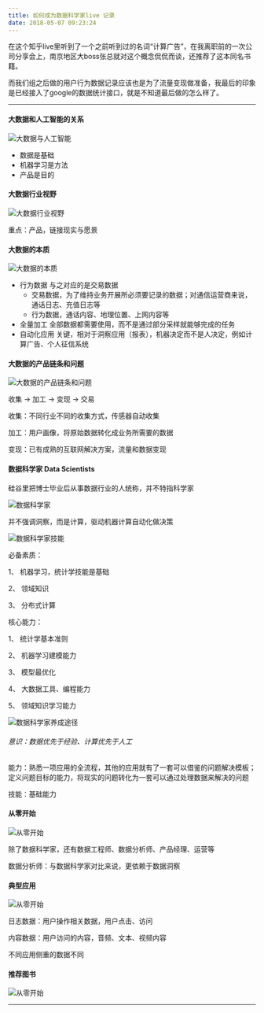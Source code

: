 ```yaml
---
title: 如何成为数据科学家live 记录
date: 2018-05-07 09:23:24
---
```


在这个知乎live里听到了一个之前听到过的名词“计算广告”，在我离职前的一次公司分享会上，南京地区大boss张总就对这个概念侃侃而谈，还推荐了这本同名书籍。

而我们组之后做的用户行为数据记录应该也是为了流量变现做准备，我最后的印象是已经接入了google的数据统计接口，就是不知道最后做的怎么样了。

<!--more-->

---

#### 大数据和人工智能的关系

![大数据与人工智能](如何成为数据科学家live-记录/1.jpg)

- 数据是基础
- 机器学习是方法
- 产品是目的

#### 大数据行业视野

![大数据行业视野](如何成为数据科学家live-记录/2.jpg)

重点：产品，链接现实与愿景

#### 大数据的本质

![大数据的本质](如何成为数据科学家live-记录/3.jpg)

- 行为数据 与之对应的是交易数据
  + 交易数据，为了维持业务开展所必须要记录的数据；对通信运营商来说，通话日志、充值日志等
  + 行为数据，通话内容、地理位置、上网内容等
- 全量加工 全部数据都需要使用，而不是通过部分采样就能够完成的任务
- 自动化应用 关键，相对于洞察应用（报表），机器决定而不是人决定，例如计算广告、个人征信系统

#### 大数据的产品链条和问题

![大数据的产品链条和问题](如何成为数据科学家live-记录/4.jpg)

收集 -> 加工 -> 变现 -> 交易

收集：不同行业不同的收集方式，传感器自动收集

加工：用户画像，将原始数据转化成业务所需要的数据

变现：已有成熟的互联网解决方案，流量和数据变现

#### 数据科学家 Data Scientists

硅谷里把博士毕业后从事数据行业的人统称，并不特指科学家

![数据科学家](如何成为数据科学家live-记录/5.jpg)

并不强调洞察，而是计算，驱动机器计算自动化做决策

![数据科学家技能](如何成为数据科学家live-记录/6.jpg)

必备素质：

1、 机器学习，统计学技能是基础

2、 领域知识

3、 分布式计算

核心能力：

1、 统计学基本准则

2、 机器学习建模能力

3、 模型最优化

4、 大数据工具、编程能力

5、 领域知识学习能力

![数据科学家养成途径](如何成为数据科学家live-记录/7.jpg)

###### 意识：数据优先于经验、计算优先于人工

能力：熟悉一项应用的全流程，其他的应用就有了一套可以借鉴的问题解决模板；定义问题目标的能力，将现实的问题转化为一套可以通过处理数据来解决的问题

技能：基础能力

#### 从零开始

![从零开始](如何成为数据科学家live-记录/8.jpg)

除了数据科学家，还有数据工程师、数据分析师、产品经理、运营等

数据分析师：与数据科学家对比来说，更依赖于数据洞察

#### 典型应用

![从零开始](如何成为数据科学家live-记录/9.jpg)

日志数据：用户操作相关数据，用户点击、访问

内容数据：用户访问的内容，音频、文本、视频内容

不同应用侧重的数据不同

#### 推荐图书

![从零开始](如何成为数据科学家live-记录/10.jpg)

---
